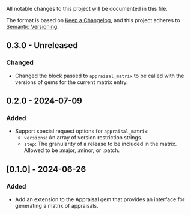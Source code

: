 All notable changes to this project will be documented in this file.

The format is based on [Keep a Changelog](https://keepachangelog.com/en/1.0.0/),
and this project adheres to [Semantic Versioning](https://semver.org/spec/v2.0.0.html).

## 0.3.0 - Unreleased
### Changed
- Changed the block passed to `appraisal_matrix` to be called with the versions of gems for the current matrix entry.

## 0.2.0 - 2024-07-09
### Added
- Support special request options for `appraisal_matrix`:
    - `versions`: An array of version restriction strings.
    - `step`: The granularity of a release to be included in the matrix. Allowed to be :major, :minor, or :patch.

## [0.1.0] - 2024-06-26
### Added
- Add an extension to the Appraisal gem that provides an interface for generating a matrix of appraisals.
